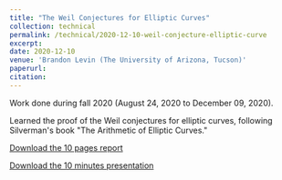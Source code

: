 ```yaml
---
title: "The Weil Conjectures for Elliptic Curves"
collection: technical
permalink: /technical/2020-12-10-weil-conjecture-elliptic-curve
excerpt:
date: 2020-12-10
venue: 'Brandon Levin (The University of Arizona, Tucson)'
paperurl: 
citation: 
---
```

Work done during fall 2020 (August 24, 2020 to December 09, 2020).

Learned the proof of the Weil conjectures for elliptic curves, following Silverman's book "The Arithmetic of Elliptic Curves."

[Download the 10 pages report](http://gkorpal.github.io/files/fall2020-weil_conjectures_elliptic_curve-gaurish.pdf)

[Download the 10 minutes presentation](http://gkorpal.github.io/files/fall2020-slides-weil_conjecture_elliptic_curve-gaurish.pdf)
